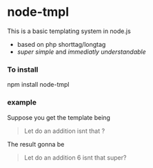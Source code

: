 # node-tmpl

This is a basic templating system in node.js

* based on php shorttag/longtag
* *super simple* and *immediatly understandable*

### To install

npm install node-tmpl

### example

Suppose you get the template being

> Let do an addition <?= 1+5 ?>
> isnt that <? console.log("super") ?>?

The result gonna be

> Let do an addition 6
> isnt that super?

